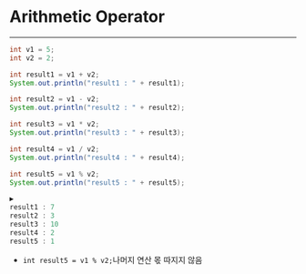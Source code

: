 # Arithmetic Operator

***

```java
int v1 = 5;
int v2 = 2;

int result1 = v1 + v2;
System.out.println("result1 : " + result1);

int result2 = v1 - v2;
System.out.println("result2 : " + result2);

int result3 = v1 * v2;
System.out.println("result3 : " + result3);

int result4 = v1 / v2;
System.out.println("result4 : " + result4);

int result5 = v1 % v2;
System.out.println("result5 : " + result5);

▶️
result1 : 7
result2 : 3
result3 : 10
result4 : 2
result5 : 1
```
- `int result5 = v1 % v2;`나머지 연산 몫 따지지 않음
